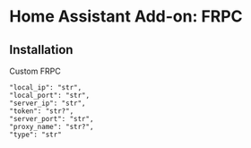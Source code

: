 # Home Assistant Add-on: FRPC

## Installation

Custom FRPC

    "local_ip": "str",
    "local_port": "str",
    "server_ip": "str",
    "token": "str?",
    "server_port": "str",
    "proxy_name": "str?",
    "type": "str"
